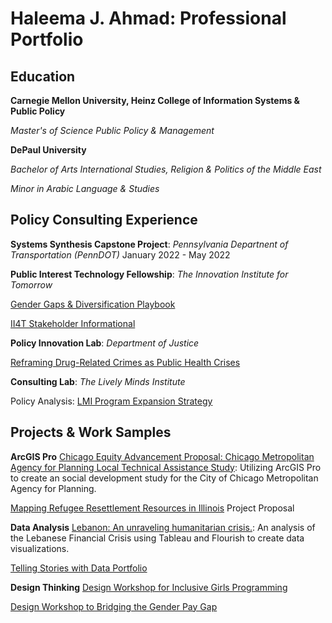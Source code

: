 # Haleema J. Ahmad: Professional Portfolio


## Education
**Carnegie Mellon University, Heinz College of Information Systems & Public Policy**

*Master's of Science Public Policy & Management*


**DePaul University**

*Bachelor of Arts International Studies, Religion & Politics of the Middle East*

*Minor in Arabic Language & Studies*


## Policy Consulting Experience
**Systems Synthesis Capstone Project**: *Pennsylvania Departnent of Transportation (PennDOT)*
January 2022 - May 2022

**Public Interest Technology Fellowship**: *The Innovation Institute for Tomorrow*

[Gender Gaps & Diversification Playbook](https://www.canva.com/design/DAEmkS9BtuU/fgV_YuALYy16GBwVhZw16Q/view?utm_content=DAEmkS9BtuU&utm_campaign=designshare&utm_medium=link&utm_source=publishsharelink)

[II4T Stakeholder Informational](https://www.canva.com/design/DAEg5AJui2Q/qpI_qi6z1FHIqCR2wsmFaw/view?utm_content=DAEg5AJui2Q&utm_campaign=designshare&utm_medium=link&utm_source=publishsharelink)

**Policy Innovation Lab**: *Department of Justice*

[Reframing Drug-Related Crimes as Public Health Crises](https://www.canva.com/design/DAE9pDxPhSU/uiR_tbEvqxWpDuQEg-FwWA/view?utm_content=DAE9pDxPhSU&utm_campaign=designshare&utm_medium=link&utm_source=publishsharelink)

**Consulting Lab**: *The Lively Minds Institute*

Policy Analysis: [LMI Program Expansion Strategy](https://www.canva.com/design/DAEePWJKlbk/3zfYhG0ZDSA0tHYDz3w5gw/view?utm_content=DAEePWJKlbk&utm_campaign=designshare&utm_medium=link&utm_source=publishsharelink)

## Projects & Work Samples

**ArcGIS Pro** 
[Chicago Equity Advancement Proposal: Chicago Metropolitan Agency for Planning Local Technical Assistance Study](https://storymaps.arcgis.com/stories/63bbe67bea0541bd80379f3723d3b74a): Utilizing ArcGIS Pro to create an social development study for the City of Chicago Metropolitan Agency for Planning. 


[Mapping Refugee Resettlement Resources in Illinois](https://www.canva.com/design/DAEg5AJui2Q/qpI_qi6z1FHIqCR2wsmFaw/view?utm_content=DAEg5AJui2Q&utm_campaign=designshare&utm_medium=link&utm_source=publishsharelink) Project Proposal


**Data Analysis**
[Lebanon: An unraveling humanitarian crisis.](https://preview.shorthand.com/GTJGVgN8AGG8TgSj): An analysis of the Lebanese Financial Crisis using Tableau and Flourish to create data visualizations. 


[Telling Stories with Data Portfolio](https://haleemaahmad.github.io/Telling-Stories-w-Data/)


**Design Thinking** 
[Design Workshop for Inclusive Girls Programming](https://www.canva.com/design/DAEg5AJui2Q/qpI_qi6z1FHIqCR2wsmFaw/view?utm_content=DAEg5AJui2Q&utm_campaign=designshare&utm_medium=link&utm_source=publishsharelink)


[Design Workshop to Bridging the Gender Pay Gap](https://www.canva.com/design/DAEg5AJui2Q/qpI_qi6z1FHIqCR2wsmFaw/view?utm_content=DAEg5AJui2Q&utm_campaign=designshare&utm_medium=link&utm_source=publishsharelink)
